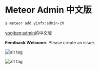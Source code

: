 Meteor Admin 中文版
============
`$ meteor add yinfx:admin-zh`  

[yogiben:admin](https://atmospherejs.com/yogiben/admin)的中文版

**Feedback Welcome.** Please create an issue.

![alt tag](https://raw.githubusercontent.com/yogiben/meteor-admin/master/readme/screenshot1.png)

![alt tag](https://raw.githubusercontent.com/yogiben/meteor-admin/master/readme/screenshot2.png)
